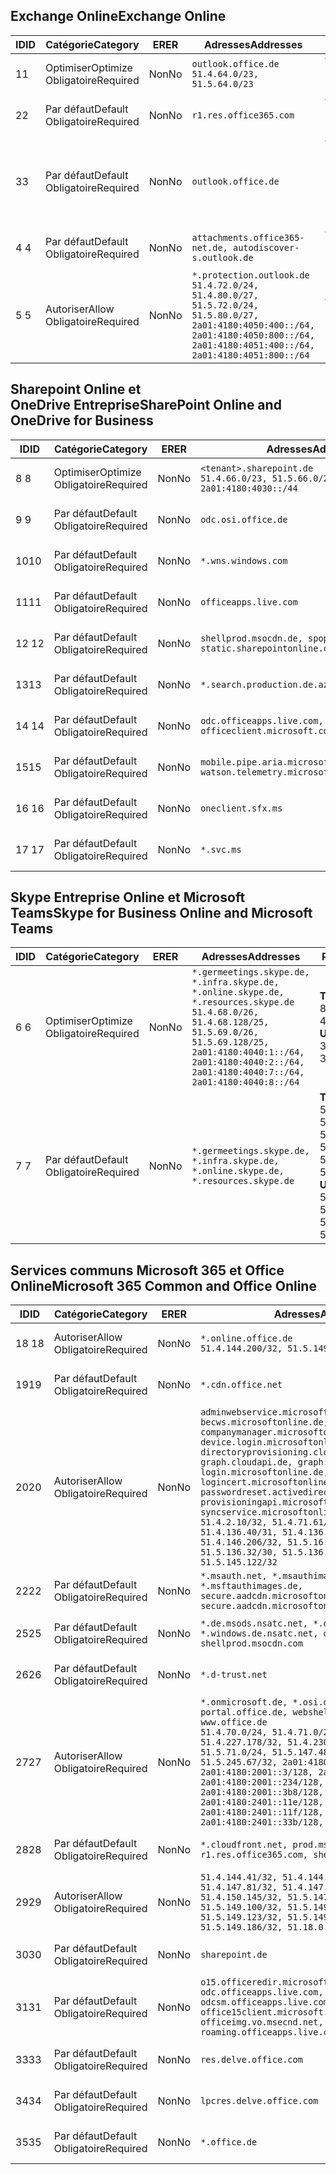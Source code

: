 <!--THIS FILE IS AUTOMATICALLY GENERATED. MANUAL CHANGES WILL BE OVERWRITTEN.-->
<!--Please contact the Office 365 Endpoints team with any questions.-->
<!--Germany endpoints version 2020120100-->
<!--File generated 2021-05-18 11:00:55.7922-->

## <a name="exchange-online"></a><span data-ttu-id="67b98-101">Exchange Online</span><span class="sxs-lookup"><span data-stu-id="67b98-101">Exchange Online</span></span>

<span data-ttu-id="67b98-102">ID</span><span class="sxs-lookup"><span data-stu-id="67b98-102">ID</span></span> | <span data-ttu-id="67b98-103">Catégorie</span><span class="sxs-lookup"><span data-stu-id="67b98-103">Category</span></span> | <span data-ttu-id="67b98-104">ER</span><span class="sxs-lookup"><span data-stu-id="67b98-104">ER</span></span> | <span data-ttu-id="67b98-105">Adresses</span><span class="sxs-lookup"><span data-stu-id="67b98-105">Addresses</span></span> | <span data-ttu-id="67b98-106">Ports</span><span class="sxs-lookup"><span data-stu-id="67b98-106">Ports</span></span>
-- | -------------------- | -- | ----------------------------------------------------------------------------------------------------------------------------------------------------------------------------------------- | -------------------------------
<span data-ttu-id="67b98-107">1</span><span class="sxs-lookup"><span data-stu-id="67b98-107">1</span></span> | <span data-ttu-id="67b98-108">Optimiser</span><span class="sxs-lookup"><span data-stu-id="67b98-108">Optimize</span></span><BR><span data-ttu-id="67b98-109">Obligatoire</span><span class="sxs-lookup"><span data-stu-id="67b98-109">Required</span></span> | <span data-ttu-id="67b98-110">Non</span><span class="sxs-lookup"><span data-stu-id="67b98-110">No</span></span> | `outlook.office.de`<BR>`51.4.64.0/23, 51.5.64.0/23` | <span data-ttu-id="67b98-111">**TCP :** 443, 80</span><span class="sxs-lookup"><span data-stu-id="67b98-111">**TCP:** 443, 80</span></span>
<span data-ttu-id="67b98-112">2</span><span class="sxs-lookup"><span data-stu-id="67b98-112">2</span></span> | <span data-ttu-id="67b98-113">Par défaut</span><span class="sxs-lookup"><span data-stu-id="67b98-113">Default</span></span><BR><span data-ttu-id="67b98-114">Obligatoire</span><span class="sxs-lookup"><span data-stu-id="67b98-114">Required</span></span> | <span data-ttu-id="67b98-115">Non</span><span class="sxs-lookup"><span data-stu-id="67b98-115">No</span></span> | `r1.res.office365.com` | <span data-ttu-id="67b98-116">**TCP :** 443, 80</span><span class="sxs-lookup"><span data-stu-id="67b98-116">**TCP:** 443, 80</span></span>
<span data-ttu-id="67b98-117">3</span><span class="sxs-lookup"><span data-stu-id="67b98-117">3</span></span> | <span data-ttu-id="67b98-118">Par défaut</span><span class="sxs-lookup"><span data-stu-id="67b98-118">Default</span></span><BR><span data-ttu-id="67b98-119">Obligatoire</span><span class="sxs-lookup"><span data-stu-id="67b98-119">Required</span></span> | <span data-ttu-id="67b98-120">Non</span><span class="sxs-lookup"><span data-stu-id="67b98-120">No</span></span> | `outlook.office.de` | <span data-ttu-id="67b98-121">**TCP :** 143, 25, 587, 993, 995</span><span class="sxs-lookup"><span data-stu-id="67b98-121">**TCP:** 143, 25, 587, 993, 995</span></span>
<span data-ttu-id="67b98-122">4 </span><span class="sxs-lookup"><span data-stu-id="67b98-122">4</span></span> | <span data-ttu-id="67b98-123">Par défaut</span><span class="sxs-lookup"><span data-stu-id="67b98-123">Default</span></span><BR><span data-ttu-id="67b98-124">Obligatoire</span><span class="sxs-lookup"><span data-stu-id="67b98-124">Required</span></span> | <span data-ttu-id="67b98-125">Non</span><span class="sxs-lookup"><span data-stu-id="67b98-125">No</span></span> | `attachments.office365-net.de, autodiscover-s.outlook.de` | <span data-ttu-id="67b98-126">**TCP :** 443, 80</span><span class="sxs-lookup"><span data-stu-id="67b98-126">**TCP:** 443, 80</span></span>
<span data-ttu-id="67b98-127">5 </span><span class="sxs-lookup"><span data-stu-id="67b98-127">5</span></span> | <span data-ttu-id="67b98-128">Autoriser</span><span class="sxs-lookup"><span data-stu-id="67b98-128">Allow</span></span><BR><span data-ttu-id="67b98-129">Obligatoire</span><span class="sxs-lookup"><span data-stu-id="67b98-129">Required</span></span> | <span data-ttu-id="67b98-130">Non</span><span class="sxs-lookup"><span data-stu-id="67b98-130">No</span></span> | `*.protection.outlook.de`<BR>`51.4.72.0/24, 51.4.80.0/27, 51.5.72.0/24, 51.5.80.0/27, 2a01:4180:4050:400::/64, 2a01:4180:4050:800::/64, 2a01:4180:4051:400::/64, 2a01:4180:4051:800::/64` | <span data-ttu-id="67b98-131">**TCP :** 25, 443</span><span class="sxs-lookup"><span data-stu-id="67b98-131">**TCP:** 25, 443</span></span>

## <a name="sharepoint-online-and-onedrive-for-business"></a><span data-ttu-id="67b98-132">Sharepoint Online et OneDrive Entreprise</span><span class="sxs-lookup"><span data-stu-id="67b98-132">SharePoint Online and OneDrive for Business</span></span>

<span data-ttu-id="67b98-133">ID</span><span class="sxs-lookup"><span data-stu-id="67b98-133">ID</span></span> | <span data-ttu-id="67b98-134">Catégorie</span><span class="sxs-lookup"><span data-stu-id="67b98-134">Category</span></span> | <span data-ttu-id="67b98-135">ER</span><span class="sxs-lookup"><span data-stu-id="67b98-135">ER</span></span> | <span data-ttu-id="67b98-136">Adresses</span><span class="sxs-lookup"><span data-stu-id="67b98-136">Addresses</span></span> | <span data-ttu-id="67b98-137">Ports</span><span class="sxs-lookup"><span data-stu-id="67b98-137">Ports</span></span>
-- | -------------------- | -- | ------------------------------------------------------------------------------ | ----------------
<span data-ttu-id="67b98-138">8 </span><span class="sxs-lookup"><span data-stu-id="67b98-138">8</span></span> | <span data-ttu-id="67b98-139">Optimiser</span><span class="sxs-lookup"><span data-stu-id="67b98-139">Optimize</span></span><BR><span data-ttu-id="67b98-140">Obligatoire</span><span class="sxs-lookup"><span data-stu-id="67b98-140">Required</span></span> | <span data-ttu-id="67b98-141">Non</span><span class="sxs-lookup"><span data-stu-id="67b98-141">No</span></span> | `<tenant>.sharepoint.de`<BR>`51.4.66.0/23, 51.5.66.0/23, 2a01:4180:4030::/44` | <span data-ttu-id="67b98-142">**TCP :** 443, 80</span><span class="sxs-lookup"><span data-stu-id="67b98-142">**TCP:** 443, 80</span></span>
<span data-ttu-id="67b98-143">9 </span><span class="sxs-lookup"><span data-stu-id="67b98-143">9</span></span> | <span data-ttu-id="67b98-144">Par défaut</span><span class="sxs-lookup"><span data-stu-id="67b98-144">Default</span></span><BR><span data-ttu-id="67b98-145">Obligatoire</span><span class="sxs-lookup"><span data-stu-id="67b98-145">Required</span></span> | <span data-ttu-id="67b98-146">Non</span><span class="sxs-lookup"><span data-stu-id="67b98-146">No</span></span> | `odc.osi.office.de` | <span data-ttu-id="67b98-147">**TCP :** 443, 80</span><span class="sxs-lookup"><span data-stu-id="67b98-147">**TCP:** 443, 80</span></span>
<span data-ttu-id="67b98-148">10</span><span class="sxs-lookup"><span data-stu-id="67b98-148">10</span></span> | <span data-ttu-id="67b98-149">Par défaut</span><span class="sxs-lookup"><span data-stu-id="67b98-149">Default</span></span><BR><span data-ttu-id="67b98-150">Obligatoire</span><span class="sxs-lookup"><span data-stu-id="67b98-150">Required</span></span> | <span data-ttu-id="67b98-151">Non</span><span class="sxs-lookup"><span data-stu-id="67b98-151">No</span></span> | `*.wns.windows.com` | <span data-ttu-id="67b98-152">**TCP :** 443, 80</span><span class="sxs-lookup"><span data-stu-id="67b98-152">**TCP:** 443, 80</span></span>
<span data-ttu-id="67b98-153">11</span><span class="sxs-lookup"><span data-stu-id="67b98-153">11</span></span> | <span data-ttu-id="67b98-154">Par défaut</span><span class="sxs-lookup"><span data-stu-id="67b98-154">Default</span></span><BR><span data-ttu-id="67b98-155">Obligatoire</span><span class="sxs-lookup"><span data-stu-id="67b98-155">Required</span></span> | <span data-ttu-id="67b98-156">Non</span><span class="sxs-lookup"><span data-stu-id="67b98-156">No</span></span> | `officeapps.live.com` | <span data-ttu-id="67b98-157">**TCP :** 443, 80</span><span class="sxs-lookup"><span data-stu-id="67b98-157">**TCP:** 443, 80</span></span>
<span data-ttu-id="67b98-158">12 </span><span class="sxs-lookup"><span data-stu-id="67b98-158">12</span></span> | <span data-ttu-id="67b98-159">Par défaut</span><span class="sxs-lookup"><span data-stu-id="67b98-159">Default</span></span><BR><span data-ttu-id="67b98-160">Obligatoire</span><span class="sxs-lookup"><span data-stu-id="67b98-160">Required</span></span> | <span data-ttu-id="67b98-161">Non</span><span class="sxs-lookup"><span data-stu-id="67b98-161">No</span></span> | `shellprod.msocdn.de, spoprod-a.akamaihd.net, static.sharepointonline.com` | <span data-ttu-id="67b98-162">**TCP :** 443, 80</span><span class="sxs-lookup"><span data-stu-id="67b98-162">**TCP:** 443, 80</span></span>
<span data-ttu-id="67b98-163">13</span><span class="sxs-lookup"><span data-stu-id="67b98-163">13</span></span> | <span data-ttu-id="67b98-164">Par défaut</span><span class="sxs-lookup"><span data-stu-id="67b98-164">Default</span></span><BR><span data-ttu-id="67b98-165">Obligatoire</span><span class="sxs-lookup"><span data-stu-id="67b98-165">Required</span></span> | <span data-ttu-id="67b98-166">Non</span><span class="sxs-lookup"><span data-stu-id="67b98-166">No</span></span> | `*.search.production.de.azuretrafficmanager.de` | <span data-ttu-id="67b98-167">**TCP :** 443</span><span class="sxs-lookup"><span data-stu-id="67b98-167">**TCP:** 443</span></span>
<span data-ttu-id="67b98-168">14 </span><span class="sxs-lookup"><span data-stu-id="67b98-168">14</span></span> | <span data-ttu-id="67b98-169">Par défaut</span><span class="sxs-lookup"><span data-stu-id="67b98-169">Default</span></span><BR><span data-ttu-id="67b98-170">Obligatoire</span><span class="sxs-lookup"><span data-stu-id="67b98-170">Required</span></span> | <span data-ttu-id="67b98-171">Non</span><span class="sxs-lookup"><span data-stu-id="67b98-171">No</span></span> | `odc.officeapps.live.com, officeclient.microsoft.com` | <span data-ttu-id="67b98-172">**TCP :** 443, 80</span><span class="sxs-lookup"><span data-stu-id="67b98-172">**TCP:** 443, 80</span></span>
<span data-ttu-id="67b98-173">15</span><span class="sxs-lookup"><span data-stu-id="67b98-173">15</span></span> | <span data-ttu-id="67b98-174">Par défaut</span><span class="sxs-lookup"><span data-stu-id="67b98-174">Default</span></span><BR><span data-ttu-id="67b98-175">Obligatoire</span><span class="sxs-lookup"><span data-stu-id="67b98-175">Required</span></span> | <span data-ttu-id="67b98-176">Non</span><span class="sxs-lookup"><span data-stu-id="67b98-176">No</span></span> | `mobile.pipe.aria.microsoft.com, ssw.live.com, watson.telemetry.microsoft.com` | <span data-ttu-id="67b98-177">**TCP :** 443, 80</span><span class="sxs-lookup"><span data-stu-id="67b98-177">**TCP:** 443, 80</span></span>
<span data-ttu-id="67b98-178">16 </span><span class="sxs-lookup"><span data-stu-id="67b98-178">16</span></span> | <span data-ttu-id="67b98-179">Par défaut</span><span class="sxs-lookup"><span data-stu-id="67b98-179">Default</span></span><BR><span data-ttu-id="67b98-180">Obligatoire</span><span class="sxs-lookup"><span data-stu-id="67b98-180">Required</span></span> | <span data-ttu-id="67b98-181">Non</span><span class="sxs-lookup"><span data-stu-id="67b98-181">No</span></span> | `oneclient.sfx.ms` | <span data-ttu-id="67b98-182">**TCP :** 443, 80</span><span class="sxs-lookup"><span data-stu-id="67b98-182">**TCP:** 443, 80</span></span>
<span data-ttu-id="67b98-183">17 </span><span class="sxs-lookup"><span data-stu-id="67b98-183">17</span></span> | <span data-ttu-id="67b98-184">Par défaut</span><span class="sxs-lookup"><span data-stu-id="67b98-184">Default</span></span><BR><span data-ttu-id="67b98-185">Obligatoire</span><span class="sxs-lookup"><span data-stu-id="67b98-185">Required</span></span> | <span data-ttu-id="67b98-186">Non</span><span class="sxs-lookup"><span data-stu-id="67b98-186">No</span></span> | `*.svc.ms` | <span data-ttu-id="67b98-187">**TCP :** 443, 80</span><span class="sxs-lookup"><span data-stu-id="67b98-187">**TCP:** 443, 80</span></span>

## <a name="skype-for-business-online-and-microsoft-teams"></a><span data-ttu-id="67b98-188">Skype Entreprise Online et Microsoft Teams</span><span class="sxs-lookup"><span data-stu-id="67b98-188">Skype for Business Online and Microsoft Teams</span></span>

<span data-ttu-id="67b98-189">ID</span><span class="sxs-lookup"><span data-stu-id="67b98-189">ID</span></span> | <span data-ttu-id="67b98-190">Catégorie</span><span class="sxs-lookup"><span data-stu-id="67b98-190">Category</span></span> | <span data-ttu-id="67b98-191">ER</span><span class="sxs-lookup"><span data-stu-id="67b98-191">ER</span></span> | <span data-ttu-id="67b98-192">Adresses</span><span class="sxs-lookup"><span data-stu-id="67b98-192">Addresses</span></span> | <span data-ttu-id="67b98-193">Ports</span><span class="sxs-lookup"><span data-stu-id="67b98-193">Ports</span></span>
-- | -------------------- | -- | ----------------------------------------------------------------------------------------------------------------------------------------------------------------------------------------------------------------------------------------------- | --------------------------------------------------
<span data-ttu-id="67b98-194">6 </span><span class="sxs-lookup"><span data-stu-id="67b98-194">6</span></span> | <span data-ttu-id="67b98-195">Optimiser</span><span class="sxs-lookup"><span data-stu-id="67b98-195">Optimize</span></span><BR><span data-ttu-id="67b98-196">Obligatoire</span><span class="sxs-lookup"><span data-stu-id="67b98-196">Required</span></span> | <span data-ttu-id="67b98-197">Non</span><span class="sxs-lookup"><span data-stu-id="67b98-197">No</span></span> | `*.germeetings.skype.de, *.infra.skype.de, *.online.skype.de, *.resources.skype.de`<BR>`51.4.68.0/26, 51.4.68.128/25, 51.5.69.0/26, 51.5.69.128/25, 2a01:4180:4040:1::/64, 2a01:4180:4040:2::/64, 2a01:4180:4040:7::/64, 2a01:4180:4040:8::/64` | <span data-ttu-id="67b98-198">**TCP :** 443, 80</span><span class="sxs-lookup"><span data-stu-id="67b98-198">**TCP:** 443, 80</span></span><BR><span data-ttu-id="67b98-199">**UDP :** 3478</span><span class="sxs-lookup"><span data-stu-id="67b98-199">**UDP:** 3478</span></span>
<span data-ttu-id="67b98-200">7 </span><span class="sxs-lookup"><span data-stu-id="67b98-200">7</span></span> | <span data-ttu-id="67b98-201">Par défaut</span><span class="sxs-lookup"><span data-stu-id="67b98-201">Default</span></span><BR><span data-ttu-id="67b98-202">Obligatoire</span><span class="sxs-lookup"><span data-stu-id="67b98-202">Required</span></span> | <span data-ttu-id="67b98-203">Non</span><span class="sxs-lookup"><span data-stu-id="67b98-203">No</span></span> | `*.germeetings.skype.de, *.infra.skype.de, *.online.skype.de, *.resources.skype.de` | <span data-ttu-id="67b98-204">**TCP :** 5061, 50000-59999</span><span class="sxs-lookup"><span data-stu-id="67b98-204">**TCP:** 5061, 50000-59999</span></span><BR><span data-ttu-id="67b98-205">**UDP :** 50000-59999</span><span class="sxs-lookup"><span data-stu-id="67b98-205">**UDP:** 50000-59999</span></span>

## <a name="microsoft-365-common-and-office-online"></a><span data-ttu-id="67b98-206">Services communs Microsoft 365 et Office Online</span><span class="sxs-lookup"><span data-stu-id="67b98-206">Microsoft 365 Common and Office Online</span></span>

<span data-ttu-id="67b98-207">ID</span><span class="sxs-lookup"><span data-stu-id="67b98-207">ID</span></span> | <span data-ttu-id="67b98-208">Catégorie</span><span class="sxs-lookup"><span data-stu-id="67b98-208">Category</span></span> | <span data-ttu-id="67b98-209">ER</span><span class="sxs-lookup"><span data-stu-id="67b98-209">ER</span></span> | <span data-ttu-id="67b98-210">Adresses</span><span class="sxs-lookup"><span data-stu-id="67b98-210">Addresses</span></span> | <span data-ttu-id="67b98-211">Ports</span><span class="sxs-lookup"><span data-stu-id="67b98-211">Ports</span></span>
-- | ------------------- | -- | -------------------------------------------------------------------------------------------------------------------------------------------------------------------------------------------------------------------------------------------------------------------------------------------------------------------------------------------------------------------------------------------------------------------------------------------------------------------------------------------------------------------------------------------------------------------------------------------------------------------------- | ----------------
<span data-ttu-id="67b98-212">18 </span><span class="sxs-lookup"><span data-stu-id="67b98-212">18</span></span> | <span data-ttu-id="67b98-213">Autoriser</span><span class="sxs-lookup"><span data-stu-id="67b98-213">Allow</span></span><BR><span data-ttu-id="67b98-214">Obligatoire</span><span class="sxs-lookup"><span data-stu-id="67b98-214">Required</span></span> | <span data-ttu-id="67b98-215">Non</span><span class="sxs-lookup"><span data-stu-id="67b98-215">No</span></span> | `*.online.office.de`<BR>`51.4.144.200/32, 51.5.149.3/32, 51.18.16.0/23` | <span data-ttu-id="67b98-216">**TCP :** 443</span><span class="sxs-lookup"><span data-stu-id="67b98-216">**TCP:** 443</span></span>
<span data-ttu-id="67b98-217">19</span><span class="sxs-lookup"><span data-stu-id="67b98-217">19</span></span> | <span data-ttu-id="67b98-218">Par défaut</span><span class="sxs-lookup"><span data-stu-id="67b98-218">Default</span></span><BR><span data-ttu-id="67b98-219">Obligatoire</span><span class="sxs-lookup"><span data-stu-id="67b98-219">Required</span></span> | <span data-ttu-id="67b98-220">Non</span><span class="sxs-lookup"><span data-stu-id="67b98-220">No</span></span> | `*.cdn.office.net` | <span data-ttu-id="67b98-221">**TCP :** 443</span><span class="sxs-lookup"><span data-stu-id="67b98-221">**TCP:** 443</span></span>
<span data-ttu-id="67b98-222">20</span><span class="sxs-lookup"><span data-stu-id="67b98-222">20</span></span> | <span data-ttu-id="67b98-223">Autoriser</span><span class="sxs-lookup"><span data-stu-id="67b98-223">Allow</span></span><BR><span data-ttu-id="67b98-224">Obligatoire</span><span class="sxs-lookup"><span data-stu-id="67b98-224">Required</span></span> | <span data-ttu-id="67b98-225">Non</span><span class="sxs-lookup"><span data-stu-id="67b98-225">No</span></span> | `adminwebservice.microsoftonline.de, becws.microsoftonline.de, companymanager.microsoftonline.de, device.login.microsoftonline.de, directoryprovisioning.cloudapi.de, graph.cloudapi.de, graph.microsoft.de, login.microsoftonline.de, logincert.microsoftonline.de, pas.cloudapi.de, passwordreset.activedirectory.microsoftazure.de, provisioningapi.microsoftonline.de, syncservice.microsoftonline.de`<BR>`51.4.2.10/32, 51.4.71.61/32, 51.4.136.38/31, 51.4.136.40/31, 51.4.136.42/32, 51.4.146.38/32, 51.4.146.206/32, 51.5.16.7/32, 51.5.71.22/32, 51.5.136.32/30, 51.5.136.36/32, 51.5.145.29/32, 51.5.145.122/32` | <span data-ttu-id="67b98-226">**TCP :** 443, 80</span><span class="sxs-lookup"><span data-stu-id="67b98-226">**TCP:** 443, 80</span></span>
<span data-ttu-id="67b98-227">22</span><span class="sxs-lookup"><span data-stu-id="67b98-227">22</span></span> | <span data-ttu-id="67b98-228">Par défaut</span><span class="sxs-lookup"><span data-stu-id="67b98-228">Default</span></span><BR><span data-ttu-id="67b98-229">Obligatoire</span><span class="sxs-lookup"><span data-stu-id="67b98-229">Required</span></span> | <span data-ttu-id="67b98-230">Non</span><span class="sxs-lookup"><span data-stu-id="67b98-230">No</span></span> | `*.msauth.net, *.msauthimages.de, *.msftauth.net, *.msftauthimages.de, secure.aadcdn.microsoftonline-p.com, secure.aadcdn.microsoftonline-p.de` | <span data-ttu-id="67b98-231">**TCP :** 443, 80</span><span class="sxs-lookup"><span data-stu-id="67b98-231">**TCP:** 443, 80</span></span>
<span data-ttu-id="67b98-232">25</span><span class="sxs-lookup"><span data-stu-id="67b98-232">25</span></span> | <span data-ttu-id="67b98-233">Par défaut</span><span class="sxs-lookup"><span data-stu-id="67b98-233">Default</span></span><BR><span data-ttu-id="67b98-234">Obligatoire</span><span class="sxs-lookup"><span data-stu-id="67b98-234">Required</span></span> | <span data-ttu-id="67b98-235">Non</span><span class="sxs-lookup"><span data-stu-id="67b98-235">No</span></span> | `*.de.msods.nsatc.net, *.office.de.akadns.net, *.windows.de.nsatc.net, officehome.msocdn.de, shellprod.msocdn.com` | <span data-ttu-id="67b98-236">**TCP :** 443, 80</span><span class="sxs-lookup"><span data-stu-id="67b98-236">**TCP:** 443, 80</span></span>
<span data-ttu-id="67b98-237">26</span><span class="sxs-lookup"><span data-stu-id="67b98-237">26</span></span> | <span data-ttu-id="67b98-238">Par défaut</span><span class="sxs-lookup"><span data-stu-id="67b98-238">Default</span></span><BR><span data-ttu-id="67b98-239">Obligatoire</span><span class="sxs-lookup"><span data-stu-id="67b98-239">Required</span></span> | <span data-ttu-id="67b98-240">Non</span><span class="sxs-lookup"><span data-stu-id="67b98-240">No</span></span> | `*.d-trust.net` | <span data-ttu-id="67b98-241">**TCP :** 443, 80</span><span class="sxs-lookup"><span data-stu-id="67b98-241">**TCP:** 443, 80</span></span>
<span data-ttu-id="67b98-242">27</span><span class="sxs-lookup"><span data-stu-id="67b98-242">27</span></span> | <span data-ttu-id="67b98-243">Autoriser</span><span class="sxs-lookup"><span data-stu-id="67b98-243">Allow</span></span><BR><span data-ttu-id="67b98-244">Obligatoire</span><span class="sxs-lookup"><span data-stu-id="67b98-244">Required</span></span> | <span data-ttu-id="67b98-245">Non</span><span class="sxs-lookup"><span data-stu-id="67b98-245">No</span></span> | `*.onmicrosoft.de, *.osi.office.de, office.de, portal.office.de, webshell.suite.office.de, www.office.de`<BR>`51.4.70.0/24, 51.4.71.0/24, 51.4.226.115/32, 51.4.227.178/32, 51.4.230.178/32, 51.5.70.0/24, 51.5.71.0/24, 51.5.147.48/32, 51.5.242.163/32, 51.5.245.67/32, 2a01:4180:2001::2/128, 2a01:4180:2001::3/128, 2a01:4180:2001::92/128, 2a01:4180:2001::234/128, 2a01:4180:2001::3b8/128, 2a01:4180:2401::5/128, 2a01:4180:2401::11e/128, 2a01:4180:2401::11f/128, 2a01:4180:2401::33b/128, 2a01:4180:2401::55b/128` | <span data-ttu-id="67b98-246">**TCP :** 443, 80</span><span class="sxs-lookup"><span data-stu-id="67b98-246">**TCP:** 443, 80</span></span>
<span data-ttu-id="67b98-247">28</span><span class="sxs-lookup"><span data-stu-id="67b98-247">28</span></span> | <span data-ttu-id="67b98-248">Par défaut</span><span class="sxs-lookup"><span data-stu-id="67b98-248">Default</span></span><BR><span data-ttu-id="67b98-249">Obligatoire</span><span class="sxs-lookup"><span data-stu-id="67b98-249">Required</span></span> | <span data-ttu-id="67b98-250">Non</span><span class="sxs-lookup"><span data-stu-id="67b98-250">No</span></span> | `*.cloudfront.net, prod.msocdn.de, r1.res.office365.com, shellprod.msocdn.de` | <span data-ttu-id="67b98-251">**TCP :** 443, 80</span><span class="sxs-lookup"><span data-stu-id="67b98-251">**TCP:** 443, 80</span></span>
<span data-ttu-id="67b98-252">29</span><span class="sxs-lookup"><span data-stu-id="67b98-252">29</span></span> | <span data-ttu-id="67b98-253">Autoriser</span><span class="sxs-lookup"><span data-stu-id="67b98-253">Allow</span></span><BR><span data-ttu-id="67b98-254">Obligatoire</span><span class="sxs-lookup"><span data-stu-id="67b98-254">Required</span></span> | <span data-ttu-id="67b98-255">Non</span><span class="sxs-lookup"><span data-stu-id="67b98-255">No</span></span> | `51.4.144.41/32, 51.4.144.174/32, 51.4.145.38/32, 51.4.147.81/32, 51.4.147.233/32, 51.4.148.12/32, 51.4.150.145/32, 51.5.147.242/32, 51.5.149.100/32, 51.5.149.119/32, 51.5.149.123/32, 51.5.149.180/32, 51.5.149.186/32, 51.18.0.0/21` | <span data-ttu-id="67b98-256">**TCP :** 443, 80</span><span class="sxs-lookup"><span data-stu-id="67b98-256">**TCP:** 443, 80</span></span>
<span data-ttu-id="67b98-257">30</span><span class="sxs-lookup"><span data-stu-id="67b98-257">30</span></span> | <span data-ttu-id="67b98-258">Par défaut</span><span class="sxs-lookup"><span data-stu-id="67b98-258">Default</span></span><BR><span data-ttu-id="67b98-259">Obligatoire</span><span class="sxs-lookup"><span data-stu-id="67b98-259">Required</span></span> | <span data-ttu-id="67b98-260">Non</span><span class="sxs-lookup"><span data-stu-id="67b98-260">No</span></span> | `sharepoint.de` | <span data-ttu-id="67b98-261">**TCP :** 443, 80</span><span class="sxs-lookup"><span data-stu-id="67b98-261">**TCP:** 443, 80</span></span>
<span data-ttu-id="67b98-262">31</span><span class="sxs-lookup"><span data-stu-id="67b98-262">31</span></span> | <span data-ttu-id="67b98-263">Par défaut</span><span class="sxs-lookup"><span data-stu-id="67b98-263">Default</span></span><BR><span data-ttu-id="67b98-264">Obligatoire</span><span class="sxs-lookup"><span data-stu-id="67b98-264">Required</span></span> | <span data-ttu-id="67b98-265">Non</span><span class="sxs-lookup"><span data-stu-id="67b98-265">No</span></span> | `o15.officeredir.microsoft.com, odc.officeapps.live.com, odcsm.officeapps.live.com, office.microsoft.com, office15client.microsoft.com, officeimg.vo.msecnd.net, roaming.officeapps.live.com` | <span data-ttu-id="67b98-266">**TCP :** 443, 80</span><span class="sxs-lookup"><span data-stu-id="67b98-266">**TCP:** 443, 80</span></span>
<span data-ttu-id="67b98-267">33</span><span class="sxs-lookup"><span data-stu-id="67b98-267">33</span></span> | <span data-ttu-id="67b98-268">Par défaut</span><span class="sxs-lookup"><span data-stu-id="67b98-268">Default</span></span><BR><span data-ttu-id="67b98-269">Obligatoire</span><span class="sxs-lookup"><span data-stu-id="67b98-269">Required</span></span> | <span data-ttu-id="67b98-270">Non</span><span class="sxs-lookup"><span data-stu-id="67b98-270">No</span></span> | `res.delve.office.com` | <span data-ttu-id="67b98-271">**TCP :** 443</span><span class="sxs-lookup"><span data-stu-id="67b98-271">**TCP:** 443</span></span>
<span data-ttu-id="67b98-272">34</span><span class="sxs-lookup"><span data-stu-id="67b98-272">34</span></span> | <span data-ttu-id="67b98-273">Par défaut</span><span class="sxs-lookup"><span data-stu-id="67b98-273">Default</span></span><BR><span data-ttu-id="67b98-274">Obligatoire</span><span class="sxs-lookup"><span data-stu-id="67b98-274">Required</span></span> | <span data-ttu-id="67b98-275">Non</span><span class="sxs-lookup"><span data-stu-id="67b98-275">No</span></span> | `lpcres.delve.office.com` | <span data-ttu-id="67b98-276">**TCP :** 443</span><span class="sxs-lookup"><span data-stu-id="67b98-276">**TCP:** 443</span></span>
<span data-ttu-id="67b98-277">35</span><span class="sxs-lookup"><span data-stu-id="67b98-277">35</span></span> | <span data-ttu-id="67b98-278">Par défaut</span><span class="sxs-lookup"><span data-stu-id="67b98-278">Default</span></span><BR><span data-ttu-id="67b98-279">Obligatoire</span><span class="sxs-lookup"><span data-stu-id="67b98-279">Required</span></span> | <span data-ttu-id="67b98-280">Non</span><span class="sxs-lookup"><span data-stu-id="67b98-280">No</span></span> | `*.office.de` | <span data-ttu-id="67b98-281">**TCP :** 443, 80</span><span class="sxs-lookup"><span data-stu-id="67b98-281">**TCP:** 443, 80</span></span>

